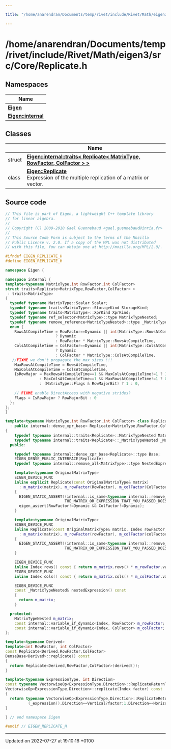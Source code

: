 ```yaml
---

title: "/home/anarendran/Documents/temp/rivet/include/Rivet/Math/eigen3/src/Core/Replicate.h"

---
```


# /home/anarendran/Documents/temp/rivet/include/Rivet/Math/eigen3/src/Core/Replicate.h



## Namespaces

| Name           |
| -------------- |
| **[Eigen](http://example.org/namespaces/namespaceeigen/)**  |
| **[Eigen::internal](http://example.org/namespaces/namespaceeigen_1_1internal/)**  |

## Classes

|                | Name           |
| -------------- | -------------- |
| struct | **[Eigen::internal::traits< Replicate< MatrixType, RowFactor, ColFactor > >](http://example.org/classes/structeigen_1_1internal_1_1traits_3_01replicate_3_01matrixtype_00_01rowfactor_00_01colfactor_01_4_01_4/)**  |
| class | **[Eigen::Replicate](http://example.org/classes/classeigen_1_1replicate/)** <br>Expression of the multiple replication of a matrix or vector.  |




## Source code

```cpp
// This file is part of Eigen, a lightweight C++ template library
// for linear algebra.
//
// Copyright (C) 2009-2010 Gael Guennebaud <gael.guennebaud@inria.fr>
//
// This Source Code Form is subject to the terms of the Mozilla
// Public License v. 2.0. If a copy of the MPL was not distributed
// with this file, You can obtain one at http://mozilla.org/MPL/2.0/.

#ifndef EIGEN_REPLICATE_H
#define EIGEN_REPLICATE_H

namespace Eigen { 

namespace internal {
template<typename MatrixType,int RowFactor,int ColFactor>
struct traits<Replicate<MatrixType,RowFactor,ColFactor> >
 : traits<MatrixType>
{
  typedef typename MatrixType::Scalar Scalar;
  typedef typename traits<MatrixType>::StorageKind StorageKind;
  typedef typename traits<MatrixType>::XprKind XprKind;
  typedef typename ref_selector<MatrixType>::type MatrixTypeNested;
  typedef typename remove_reference<MatrixTypeNested>::type _MatrixTypeNested;
  enum {
    RowsAtCompileTime = RowFactor==Dynamic || int(MatrixType::RowsAtCompileTime)==Dynamic
                      ? Dynamic
                      : RowFactor * MatrixType::RowsAtCompileTime,
    ColsAtCompileTime = ColFactor==Dynamic || int(MatrixType::ColsAtCompileTime)==Dynamic
                      ? Dynamic
                      : ColFactor * MatrixType::ColsAtCompileTime,
   //FIXME we don't propagate the max sizes !!!
    MaxRowsAtCompileTime = RowsAtCompileTime,
    MaxColsAtCompileTime = ColsAtCompileTime,
    IsRowMajor = MaxRowsAtCompileTime==1 && MaxColsAtCompileTime!=1 ? 1
               : MaxColsAtCompileTime==1 && MaxRowsAtCompileTime!=1 ? 0
               : (MatrixType::Flags & RowMajorBit) ? 1 : 0,
    
    // FIXME enable DirectAccess with negative strides?
    Flags = IsRowMajor ? RowMajorBit : 0
  };
};
}

template<typename MatrixType,int RowFactor,int ColFactor> class Replicate
  : public internal::dense_xpr_base< Replicate<MatrixType,RowFactor,ColFactor> >::type
{
    typedef typename internal::traits<Replicate>::MatrixTypeNested MatrixTypeNested;
    typedef typename internal::traits<Replicate>::_MatrixTypeNested _MatrixTypeNested;
  public:

    typedef typename internal::dense_xpr_base<Replicate>::type Base;
    EIGEN_DENSE_PUBLIC_INTERFACE(Replicate)
    typedef typename internal::remove_all<MatrixType>::type NestedExpression;

    template<typename OriginalMatrixType>
    EIGEN_DEVICE_FUNC
    inline explicit Replicate(const OriginalMatrixType& matrix)
      : m_matrix(matrix), m_rowFactor(RowFactor), m_colFactor(ColFactor)
    {
      EIGEN_STATIC_ASSERT((internal::is_same<typename internal::remove_const<MatrixType>::type,OriginalMatrixType>::value),
                          THE_MATRIX_OR_EXPRESSION_THAT_YOU_PASSED_DOES_NOT_HAVE_THE_EXPECTED_TYPE)
      eigen_assert(RowFactor!=Dynamic && ColFactor!=Dynamic);
    }

    template<typename OriginalMatrixType>
    EIGEN_DEVICE_FUNC
    inline Replicate(const OriginalMatrixType& matrix, Index rowFactor, Index colFactor)
      : m_matrix(matrix), m_rowFactor(rowFactor), m_colFactor(colFactor)
    {
      EIGEN_STATIC_ASSERT((internal::is_same<typename internal::remove_const<MatrixType>::type,OriginalMatrixType>::value),
                          THE_MATRIX_OR_EXPRESSION_THAT_YOU_PASSED_DOES_NOT_HAVE_THE_EXPECTED_TYPE)
    }

    EIGEN_DEVICE_FUNC
    inline Index rows() const { return m_matrix.rows() * m_rowFactor.value(); }
    EIGEN_DEVICE_FUNC
    inline Index cols() const { return m_matrix.cols() * m_colFactor.value(); }

    EIGEN_DEVICE_FUNC
    const _MatrixTypeNested& nestedExpression() const
    { 
      return m_matrix; 
    }

  protected:
    MatrixTypeNested m_matrix;
    const internal::variable_if_dynamic<Index, RowFactor> m_rowFactor;
    const internal::variable_if_dynamic<Index, ColFactor> m_colFactor;
};

template<typename Derived>
template<int RowFactor, int ColFactor>
const Replicate<Derived,RowFactor,ColFactor>
DenseBase<Derived>::replicate() const
{
  return Replicate<Derived,RowFactor,ColFactor>(derived());
}

template<typename ExpressionType, int Direction>
const typename VectorwiseOp<ExpressionType,Direction>::ReplicateReturnType
VectorwiseOp<ExpressionType,Direction>::replicate(Index factor) const
{
  return typename VectorwiseOp<ExpressionType,Direction>::ReplicateReturnType
          (_expression(),Direction==Vertical?factor:1,Direction==Horizontal?factor:1);
}

} // end namespace Eigen

#endif // EIGEN_REPLICATE_H
```


-------------------------------

Updated on 2022-07-27 at 19:10:16 +0100
